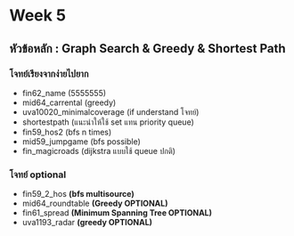 # Week 5

## หัวข้อหลัก : Graph Search & Greedy & Shortest Path

### โจทย์เรียงจากง่ายไปยาก
- fin62_name (5555555)
- mid64_carrental (greedy)
- uva10020_minimalcoverage (if understand โจทย์)
- shortestpath (แนะนำให้ใช้ set แทน priority queue)
- fin59_hos2 (bfs n times)
- mid59_jumpgame (bfs possible)
- fin_magicroads (dijkstra แบบใช้ queue ปกติ)

### โจทย์ optional
- fin59_2_hos **(bfs multisource)**
- mid64_roundtable **(Greedy OPTIONAL)**
- fin61_spread **(Minimum Spanning Tree OPTIONAL)**
- uva1193_radar **(greedy OPTIONAL)**